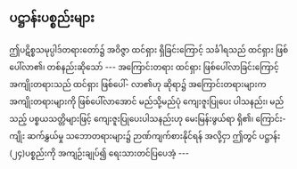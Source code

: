 ## ပဋ္ဌာန်းပစ္စည်းများ

ဤပဋိစ္စသမုပ္ပါဒ်တရားတော်၌ အဝိဇ္ဇာ ထင်ရှား ရှိခြင်းကြောင့် သင်္ခါရသည် ထင်ရှား ဖြစ်ပေါ်လာ၏၊
တစ်နည်းဆိုသော် --- အကြောင်းတရား ထင်ရှား ဖြစ်ပေါ်လာခြင်းကြောင့် အကျိုးတရားသည် ထင်ရှား ဖြစ်ပေါ်-
လာ၏ဟု ဆိုရာ၌ အကြောင်းတရားများက အကျိုးတရားများကို ဖြစ်ပေါ်လာအောင် မည်သို့မည်ပုံ ကျေးဇူးပြုပေး
ပါသနည်း၊ မည်သည့် ပစ္စယသတ္တိများဖြင့် ကျေးဇူးပြုပေးပါသနည်းဟု မေးမြန်းဖွယ်ရာ ရှိ၏၊ ကြောင်း-ကျိုး
ဆက်နွှယ်မှု သဘောတရားများ၌ ဉာဏ်ကျက်စားနိုင်ရန် အလို့ငှာ ဤတွင် ပဋ္ဌာန်း (၂၄)ပစ္စည်းကို အကျဉ်းချုပ်၍
ရေးသားတင်ပြပေအံ့ ---
